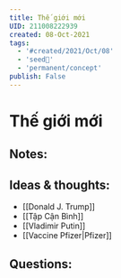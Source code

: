 ```yaml
---
title: Thế giới mới
UID: 211008222939
created: 08-Oct-2021
tags:
  - '#created/2021/Oct/08'
  - 'seed🥜'
  - 'permanent/concept'
publish: False
---
```

# Thế giới mới

## Notes:


## Ideas & thoughts:
- [[Donald J. Trump]]
- [[Tập Cận Bình]]
- [[Vladimir Putin]]
- [[Vaccine Pfizer|Pfizer]]
## Questions:

